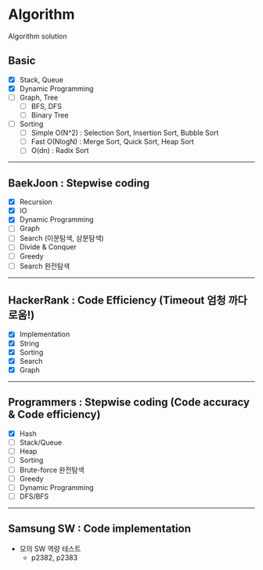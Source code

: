 # Algorithm
Algorithm solution
## Basic
  - [x] Stack, Queue
  - [x] Dynamic Programming
  - [ ] Graph, Tree
    - [ ] BFS, DFS
    - [ ] Binary Tree
  - [ ] Sorting
    - [ ] Simple O(N^2) : Selection Sort, Insertion Sort, Bubble Sort
    - [ ] Fast O(NlogN) : Merge Sort, Quick Sort, Heap Sort
    - [ ] O(dn) : Radix Sort
*****    
## BaekJoon : Stepwise coding
  - [x] Recursion
  - [x] IO
  - [x] Dynamic Programming
  - [ ] Graph
  - [ ] Search (이분탐색, 삼분탐색)
  - [ ] Divide & Conquer
  - [ ] Greedy
  - [ ] Search 완전탐색
*****     
## HackerRank : Code Efficiency (Timeout 엄청 까다로움!)
  - [x] Implementation
  - [x] String
  - [x] Sorting
  - [x] Search
  - [x] Graph
*****     
## Programmers : Stepwise coding (Code accuracy & Code efficiency)
  - [x] Hash
  - [ ] Stack/Queue
  - [ ] Heap
  - [ ] Sorting
  - [ ] Brute-force 완전탐색
  - [ ] Greedy
  - [ ] Dynamic Programming
  - [ ] DFS/BFS
*****  
## Samsung SW : Code implementation
  - 모의 SW 역량 테스트
    - p2382, p2383

